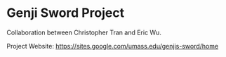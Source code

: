 # Genji Sword Project
Collaboration between Christopher Tran and Eric Wu.

Project Website: https://sites.google.com/umass.edu/genjis-sword/home 
